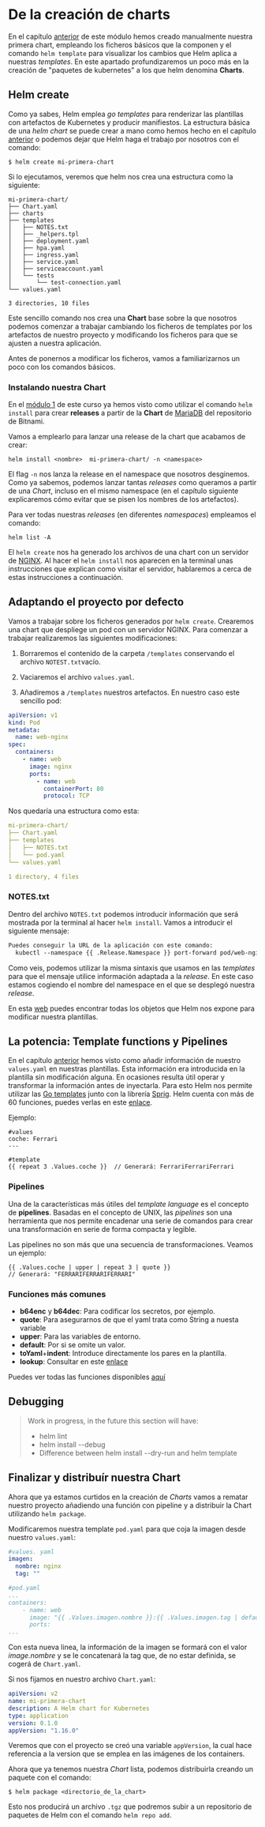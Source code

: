 # De la creación de charts

En el capítulo [anterior](https://prefapp.github.io/formacion/cursos/helm/#/./02_helm_charts/01_valores_y_su_interpolacion) de este módulo hemos creado manualmente nuestra primera chart, empleando los ficheros básicos que la componen y el comando `helm template` para visualizar los cambios que Helm aplica a nuestras *templates*. En este apartado profundizaremos un poco más en la creación de "paquetes de kubernetes" a los que helm denomina **Charts**. 

## Helm create
Como ya sabes, Helm emplea *go templates* para renderizar las plantillas con artefactos de Kubernetes y producir manifiestos. La estructura básica de una *helm chart* se puede crear a mano como hemos hecho en el capítulo [anterior](https://prefapp.github.io/formacion/cursos/helm/#/./02_helm_charts/01_valores_y_su_interpolacion) o podemos dejar que Helm haga el trabajo por nosotros con el comando:
```shell
$ helm create mi-primera-chart
```

Si lo ejecutamos, veremos que helm nos crea una estructura como la siguiente:
```
mi-primera-chart/
├── Chart.yaml
├── charts
├── templates
│   ├── NOTES.txt
│   ├── _helpers.tpl
│   ├── deployment.yaml
│   ├── hpa.yaml
│   ├── ingress.yaml
│   ├── service.yaml
│   ├── serviceaccount.yaml
│   └── tests
│       └── test-connection.yaml
└── values.yaml

3 directories, 10 files
```

Este sencillo comando nos crea una **Chart** base sobre la que nosotros podemos comenzar a trabajar cambiando los ficheros de templates por los artefactos de nuestro proyecto y modificando los ficheros para que se ajusten a nuestra aplicación.

Antes de ponernos a modificar los ficheros, vamos a familiarizarnos un poco con los comandos básicos.

### Instalando nuestra Chart
En el [módulo 1](https://prefapp.github.io/formacion/cursos/helm/#/./00_actividades/01_modulo_1?id=creando-a-nosa-primera-release) de este curso ya hemos visto como utilizar el comando `helm install` para crear **releases** a partir de la **Chart** de [MariaDB](https://hub.helm.sh/charts/bitnami/mariadb) del repositorio de Bitnami.

Vamos a emplearlo para lanzar una release de la chart que acabamos de crear:
```shell
helm install <nombre>  mi-primera-chart/ -n <namespace>
```

El flag `-n` nos lanza la release en el namespace que nosotros desginemos. Como ya sabemos, podemos lanzar tantas *releases* como queramos a partir de una *Chart*, incluso en el mismo namespace (en el capítulo siguiente explicaremos cómo evitar que se pisen los nombres de los artefactos). 

Para ver todas nuestras *releases* (en diferentes *namespaces*) empleamos el comando:
 ```shell
 helm list -A
 ```

El `helm create` nos ha generado los archivos de una chart con un servidor de [NGINX](https://nginx.org/en/). Al hacer el `helm install` nos aparecen en la terminal unas instrucciones que explican como visitar el servidor, hablaremos a cerca de estas instrucciones a continuación.

## Adaptando el proyecto por defecto 
Vamos a trabajar sobre los ficheros generados por `helm create`. Crearemos una chart que despliege un pod con un servidor NGINX. Para comenzar a trabajar realizaremos las siguientes modificaciones:

1. Borraremos el contenido de la carpeta `/templates` conservando el archivo `NOTEST.txt`vacío.

1. Vaciaremos el archivo `values.yaml`.

1. Añadiremos a `/templates` nuestros artefactos. En nuestro caso este sencillo pod:

```yaml
apiVersion: v1
kind: Pod
metadata:
  name: web-nginx
spec:
  containers:
    - name: web
      image: nginx
      ports:
        - name: web
          containerPort: 80
          protocol: TCP
```

Nos quedaría una estructura como esta:

```yaml
mi-primera-chart/
├── Chart.yaml
├── templates
│   ├── NOTES.txt
│   └── pod.yaml
└── values.yaml

1 directory, 4 files
```

### NOTES.txt
Dentro del archivo `NOTES.txt` podemos introducir información que será mostrada por la terminal al hacer `helm install`. Vamos a introducir el siguiente mensaje:

```txt
Puedes conseguir la URL de la aplicación con este comando:
  kubectl --namespace {{ .Release.Namespace }} port-forward pod/web-nginx 8080:80
```

Como veis, podemos utilizar la misma sintaxis que usamos en las *templates* para que el mensaje utilice información adaptada a la *release*. En este caso estamos cogiendo el nombre del namespace en el que se desplegó nuestra *release*.

En esta [web](https://helm.sh/docs/chart_template_guide/builtin_objects/) puedes encontrar todas los objetos que Helm nos expone para modificar nuestra plantillas.

## La potencia: Template functions y Pipelines
En el capítulo [anterior](https://prefapp.github.io/formacion/cursos/helm/#/./02_helm_charts/01_valores_y_su_interpolacion) hemos visto como añadir información de nuestro `values.yaml` en nuestras plantillas. Esta información era introducida en la plantilla sin modificación alguna. En ocasiones resulta útil operar y transformar la información antes de inyectarla. Para esto Helm nos permite utilizar las [Go templates](https://godoc.org/text/template) junto con la librería [Sprig](https://masterminds.github.io/sprig/). Helm cuenta con más de 60 funciones, puedes verlas en este [enlace](https://helm.sh/docs/chart_template_guide/function_list/).

Ejemplo:
```
#values
coche: Ferrari
---

#template
{{ repeat 3 .Values.coche }}  // Generará: FerrariFerrariFerrari
```


### Pipelines
Una de la características más útiles del *template language* es el concepto de **pipelines**. Basadas en el concepto de UNIX, las *pipelines* son una herramienta que nos permite encadenar una serie de comandos para crear una transformación en serie de forma compacta y legible. 

Las pipelines no son más que una secuencia de transformaciones. Veamos un ejemplo:

```
{{ .Values.coche | upper | repeat 3 | quote }}  
// Generará: "FERRARIFERRARIFERRARI"
```

### Funciones más comunes
- **b64enc** y **b64dec**: Para codificar los secretos, por ejemplo.
- **quote**: Para asegurarnos de que el yaml trata como String a nuesta variable
- **upper**: Para las variables de entorno.
- **default**: Por si se omite un valor.
- **toYaml**+**indent**: Introduce directamente los pares en la plantilla.
- **lookup**: Consultar en este [enlace](https://helm.sh/docs/chart_template_guide/functions_and_pipelines/#using-the-lookup-function)

Puedes ver todas las funciones disponibles [aquí](https://helm.sh/docs/chart_template_guide/function_list/)


## Debugging

> Work in progress, in the future this section will have:
>  - helm lint
>  - helm install --debug
>  - Difference between helm install --dry-run and helm template


## Finalizar y distribuír nuestra Chart
Ahora que ya estamos curtidos en la creación de *Charts* vamos a rematar nuestro proyecto añadiendo una función con pipeline y a distribuir la Chart utilizando `helm package`.

Modificaremos nuestra template `pod.yaml` para que coja la imagen desde nuestro `values.yaml`:
```yaml
#values. yaml
imagen:
  nombre: nginx
  tag: ""
```

```yaml
#pod.yaml
...
containers:
    - name: web
      image: "{{ .Values.imagen.nombre }}:{{ .Values.imagen.tag | default .Chart.AppVersion }}"
      ports:
...
```

Con esta nueva linea, la información de la imagen se formará con el valor *image.nombre* y se le concatenará la tag que, de no estar definida, se cogerá de `Chart.yaml`.

Si nos fijamos en nuestro archivo `Chart.yaml`:
```yaml
apiVersion: v2
name: mi-primera-chart
description: A Helm chart for Kubernetes
type: application
version: 0.1.0
appVersion: "1.16.0"
```

Veremos que con el proyecto se creó una variable `appVersion`, la cual hace referencia a la version que se emplea en las imágenes de los containers.

Ahora que ya tenemos nuestra *Chart* lista, podemos distribuirla creando un paquete con el comando:
```shell
$ helm package <directorio_de_la_chart>
```
Esto nos producirá un archivo `.tgz` que podremos subir a un repositorio de paquetes de Helm con el comando `helm repo add`.





